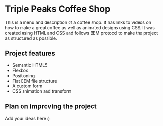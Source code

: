 # Triple Peaks Coffee Shop

This is a menu and description of a coffee shop. It has links to videos on how to make a great coffee as well as animated designs using CSS. It was created using HTML and CSS and follows BEM protocol to make the project as structured as possible.

## Project features

- Semantic HTML5
- Flexbox
- Positioning
- Flat BEM file structure
- A custom form
- CSS animation and transform

## Plan on improving the project

Add your ideas here :)
